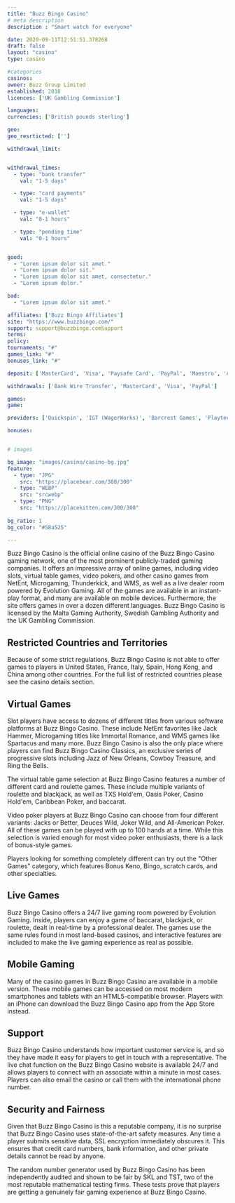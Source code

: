 ```yaml
---
title: "Buzz Bingo Casino"
# meta description
description : "Smart watch for everyone"

date: 2020-09-11T12:51:51.378268
draft: false
layout: "casino" 
type: casino

#categories
casinos: 
owner: Buzz Group Limited
established: 2018
licences: ['UK Gambling Commission']

languages: 
currencies: ['British pounds sterling']

geo: 
geo_resrticted: ['']

withdrawal_limit:


withdrawal_times:
  - type: "bank transfer"
    val: "1-5 days"

  - type: "card payments"
    val: "1-5 days"

  - type: "e-wallet"
    val: "0-1 hours"

  - type: "pending time"
    val: "0-1 hours"


good:
  - "Lorem ipsum dolor sit amet."
  - "Lorem ipsum dolor sit."
  - "Lorem ipsum dolor sit amet, consectetur."
  - "Lorem ipsum dolor."

bad:
  - "Lorem ipsum dolor sit amet."

affiliates: ['Buzz Bingo Affiliates']
site: "https://www.buzzbingo.com/"
support: support@buzzbingo.comSupport
terms:
policy:
tournaments: "#"
games_link: "#"
bonuses_link: "#"

deposit: ['MasterCard', 'Visa', 'Paysafe Card', 'PayPal', 'Maestro', 'Apple Pay']

withdrawals: ['Bank Wire Transfer', 'MasterCard', 'Visa', 'PayPal']

games: 
game:

providers: ['Quickspin', 'IGT (WagerWorks)', 'Barcrest Games', 'Playtech', 'Inspired', 'Ash Gaming', 'Eyecon', 'Red Tiger Gaming', 'Realistic Games', 'Blueprint Gaming', 'Leander Games', 'Red7 Mobile', 'Bally', 'Merkur Gaming']

bonuses:


# images

bg_image: "images/casino/casino-bg.jpg"  
feature:
  - type: "JPG" 
    src: "https://placebear.com/300/300"
  - type: "WEBP"
    src: "srcwebp"
  - type: "PNG"
    src: "https://placekitten.com/300/300"  
 
bg_ratio: 1 
bg_color: "#58a525"  

---
```


Buzz Bingo Casino is the official online casino of the Buzz Bingo Casino gaming network, one of the most prominent publicly-traded gaming companies. It offers an impressive array of online games, including video slots, virtual table games, video pokers, and other casino games from NetEnt, Microgaming, Thunderkick, and WMS, as well as a live dealer room powered by Evolution Gaming. All of the games are available in an instant-play format, and many are available on mobile devices. Furthermore, the site offers games in over a dozen different languages. Buzz Bingo Casino is licensed by the Malta Gaming Authority, Swedish Gambling Authority and the UK Gambling Commission.

## Restricted Countries and Territories
Because of some strict regulations, Buzz Bingo Casino is not able to offer games to players in United States, France, Italy, Spain, Hong Kong, and China among other countries. For the full list of restricted countries please see the casino details section.

## Virtual Games
Slot players have access to dozens of different titles from various software platforms at Buzz Bingo Casino. These include NetEnt favorites like Jack Hammer, Microgaming titles like Immortal Romance, and WMS games like Spartacus and many more. Buzz Bingo Casino is also the only place where players can find Buzz Bingo Casino Classics, an exclusive series of progressive slots including Jazz of New Orleans, Cowboy Treasure, and Ring the Bells.

The virtual table game selection at Buzz Bingo Casino features a number of different card and roulette games. These include multiple variants of roulette and blackjack, as well as TXS Hold'em, Oasis Poker, Casino Hold'em, Caribbean Poker, and baccarat.

Video poker players at Buzz Bingo Casino can choose from four different variants: Jacks or Better, Deuces Wild, Joker Wild, and All-American Poker. All of these games can be played with up to 100 hands at a time. While this selection is varied enough for most video poker enthusiasts, there is a lack of bonus-style games.

Players looking for something completely different can try out the "Other Games" category, which features Bonus Keno, Bingo, scratch cards, and other specialties.

## Live Games
Buzz Bingo Casino offers a 24/7 live gaming room powered by Evolution Gaming. Inside, players can enjoy a game of baccarat, blackjack, or roulette, dealt in real-time by a professional dealer. The games use the same rules found in most land-based casinos, and interactive features are included to make the live gaming experience as real as possible.

## Mobile Gaming
Many of the casino games in Buzz Bingo Casino are available in a mobile version. These mobile games can be accessed on most modern smartphones and tablets with an HTML5-compatible browser. Players with an iPhone can download the Buzz Bingo Casino app from the App Store instead.

## Support
Buzz Bingo Casino understands how important customer service is, and so they have made it easy for players to get in touch with a representative. The live chat function on the Buzz Bingo Casino website is available 24/7 and allows players to connect with an associate within a minute in most cases. Players can also email the casino or call them with the international phone number.

## Security and Fairness
Given that Buzz Bingo Casino is this a reputable company, it is no surprise that Buzz Bingo Casino uses state-of-the-art safety measures. Any time a player submits sensitive data, SSL encryption immediately obscures it. This ensures that credit card numbers, bank information, and other private details cannot be read by anyone.

The random number generator used by Buzz Bingo Casino has been independently audited and shown to be fair by SKL and TST, two of the most reputable mathematical testing firms. These tests prove that players are getting a genuinely fair gaming experience at Buzz Bingo Casino.